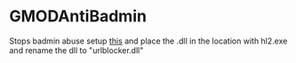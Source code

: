 # GMODAntiBadmin
Stops badmin abuse
setup [this](https://github.com/Snorflake/GMODLoadingUrlBlocker) and place the .dll in the location with hl2.exe and rename the dll to 
"urlblocker.dll"
